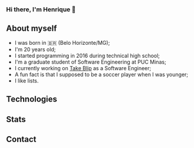 ### Hi there, I'm Henrique 👋

## About myself
- I was born in 🇧🇷 (Belo Horizonte/MG);
- I'm 20 years old;
- I started programming in 2016 during technical high school;
- I'm a graduate student of Software Engineering at PUC Minas;
- I currently working on [Take Blip](https://github.com/takenet) as a Software Engineer;
- A fun fact is that I supposed to be a soccer player when I was younger;
- I like lists.

## Technologies


## Stats


## Contact

<!--
Here are some ideas to get you started:

- 🔭 I’m currently working on ...
- 🌱 I’m currently learning ...
- 👯 I’m looking to collaborate on ...
- 🤔 I’m looking for help with ...
- 💬 Ask me about ...
- 📫 How to reach me: ...
- ⚡ Fun fact: ...
-->
